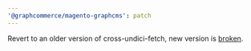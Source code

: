 ```yaml
---
'@graphcommerce/magento-graphcms': patch
---
```


Revert to an older version of cross-undici-fetch, new version is [broken](https://github.com/ardatan/whatwg-node/issues/54).
